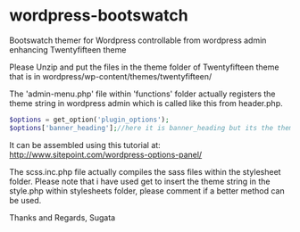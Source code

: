 # wordpress-bootswatch
Bootswatch themer for Wordpress controllable from wordpress admin enhancing Twentyfifteen theme

Please Unzip and put the files in the theme folder of Twentyfifteen theme that is in
wordpress/wp-content/themes/twentyfifteen/

The 'admin-menu.php' file within 'functions' folder actually registers the theme string in wordpress admin which is called like this from header.php.
```php
$options = get_option('plugin_options');
$options['banner_heading'];//here it is banner_heading but its the theme string. Please change name as required
```
It can be assembled using this tutorial at:
http://www.sitepoint.com/wordpress-options-panel/

The scss.inc.php file actually compiles the sass files within the stylesheet folder. Please note that i have used get to insert the theme string in the style.php within stylesheets folder, please comment if a better method can be used.

Thanks and Regards,
Sugata
